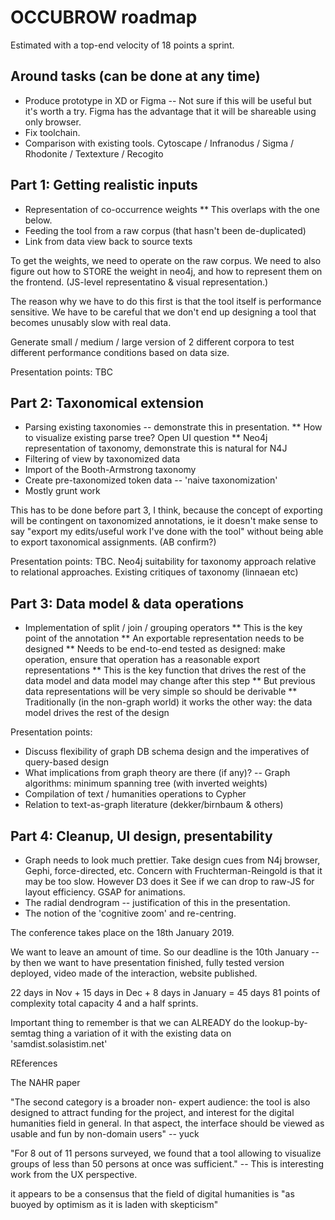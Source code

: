 # OCCUBROW roadmap

Estimated with a top-end velocity of 18 points a sprint.

## Around tasks (can be done at any time)

* Produce prototype in XD or Figma -- Not sure if this will be useful but it's
worth a try.  Figma has the advantage that it will be shareable using only
browser.
* Fix toolchain.
* Comparison with existing tools.
Cytoscape / Infranodus / Sigma / Rhodonite / Textexture / Recogito

## Part 1: Getting realistic inputs

* Representation of co-occurrence weights
** This overlaps with the one below.
* Feeding the tool from a raw corpus (that hasn't been de-duplicated)
* Link from data view back to source texts

To get the weights, we need to operate on the raw corpus.  We need to also
figure out how to STORE the weight in neo4j, and how to represent them on the
frontend.  (JS-level representatino & visual representation.)

The reason why we have to do this first is that the tool itself is performance
sensitive.  We have to be careful that we don't end up designing a tool
that becomes unusably slow with real data.

Generate small / medium / large version of 2 different corpora to test different
performance conditions based on data size.

Presentation points: TBC

## Part 2: Taxonomical extension

* Parsing existing taxonomies -- demonstrate this in presentation.
** How to visualize existing parse tree?  Open UI question
** Neo4j representation of taxonomy, demonstrate this is natural for N4J
* Filtering of view by taxonomized data
* Import of the Booth-Armstrong taxonomy
* Create pre-taxonomized token data -- 'naive taxonomization'
* Mostly grunt work

This has to be done before part 3, I think, because the concept of exporting
will be contingent on taxonomized annotations, ie it doesn't make sense to say
"export my edits/useful work I've done with the tool" without being able
to export taxonomical assignments.  (AB confirm?)

Presentation points: TBC.  Neo4j suitability for taxonomy approach relative to
relational approaches.  Existing critiques of taxonomy (linnaean etc)

## Part 3: Data model & data operations

* Implementation of split / join / grouping operators
** This is the key point of the annotation
** An exportable representation needs to be designed
** Needs to be end-to-end tested as designed: make operation, ensure that operation
has a reasonable export representations
** This is the key function that drives the rest of the data model and data model
may change after this step
** But previous data representations will be very simple so should be derivable
** Traditionally (in the non-graph world) it works the other way: the data model
drives the rest of the design

Presentation points:
* Discuss flexibility of graph DB schema design and the imperatives of 
query-based design
* What implications from graph theory are there (if any)?
-- Graph algorithms: minimum spanning tree (with inverted weights)
* Compilation of text / humanities operations to Cypher
* Relation to text-as-graph literature (dekker/birnbaum & others)

## Part 4: Cleanup, UI design, presentability

* Graph needs to look much prettier.  Take design cues from N4j browser, Gephi,
  force-directed, etc.
Concern with Fruchterman-Reingold is that it may be too slow.  However D3 does it
See if we can drop to raw-JS for layout efficiency.  GSAP for animations.
* The radial dendrogram -- justification of this in the presentation.
* The notion of the 'cognitive zoom' and re-centring.

The conference takes place on the 18th January 2019.

We want to leave an amount of time.  So our deadline is the 10th
January -- by then we want to have presentation finished, fully tested version
deployed, video made of the interaction, website published.

22 days in Nov + 15 days in Dec + 8 days in January = 45 days
81 points of complexity total capacity
4 and a half sprints.


Important thing to remember is that we can ALREADY do the lookup-by-semtag thing
a variation of it with the existing data on 'samdist.solasistim.net'

REferences

The NAHR paper

"The second category is a broader non- expert audience: the tool is also designed
to attract funding for the project, and interest for the digital humanities
field in general.  In that aspect, the interface should be viewed as usable and
fun by non-domain users" -- yuck

"For 8 out of 11 persons surveyed, we found that a tool allowing to visualize
groups of less than 50 persons at once was sufficient."  -- This is interesting
work from the UX perspective.

it appears to be a consensus that the field of digital humanities is "as buoyed
by optimism as it is laden with skepticism"
